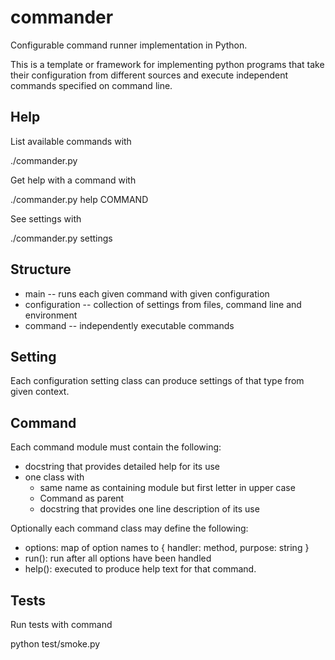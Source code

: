 commander
=========

Configurable command runner implementation in Python.

This is a template or framework for implementing python programs that take their configuration
from different sources and execute independent commands specified on command line.

Help
----

List available commands with

  ./commander.py
  
Get help with a command with

  ./commander.py help COMMAND

See settings with

  ./commander.py settings

Structure
---------

 * main -- runs each given command with given configuration
 * configuration -- collection of settings from files, command line and environment
 * command -- independently executable commands

Setting
-------

Each configuration setting class can produce settings of that type from given context.

Command
-------

Each command module must contain the following:
 * docstring that provides detailed help for its use
 * one class with
   * same name as containing module but first letter in upper case
   * Command as parent
   * docstring that provides one line description of its use

Optionally each command class may define the following:
 * options: map of option names to { handler: method, purpose: string }
 * run(): run after all options have been handled
 * help(): executed to produce help text for that command.

Tests
-----

Run tests with command

  python test/smoke.py
